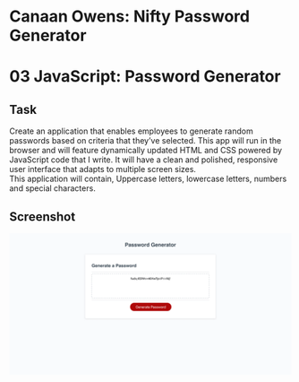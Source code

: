 # Canaan Owens: Nifty Password Generator

# 03 JavaScript: Password Generator

## Task

Create an application that enables employees to generate random passwords based on criteria that they’ve selected. This app will run in the browser and will feature dynamically updated HTML and CSS powered by JavaScript code that I write. It will have a clean and polished, responsive user interface that adapts to multiple screen sizes.  
 This application will contain, Uppercase letters, lowercase letters, numbers and special characters.

## Screenshot

![HW-1 Screenshot](PasswordGenerator.png)
